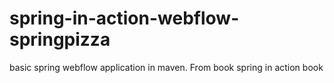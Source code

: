 # spring-in-action-webflow-springpizza
basic spring webflow application in maven. From book spring in action book
